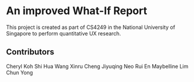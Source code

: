 # An improved What-If Report

This project is created as part of CS4249 in the National University of Singapore to perform quantitative UX research.

## Contributors

Cheryl Koh Shi Hua
Wang Xinru
Cheng Jiyuqing
Neo Rui En Maybelline
Lim Chun Yong

